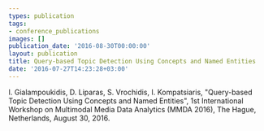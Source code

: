 ```yaml
---
types: publication
tags:
- conference_publications
images: []
publication_date: '2016-08-30T00:00:00'
layout: publication
title: Query-based Topic Detection Using Concepts and Named Entities
date: '2016-07-27T14:23:28+03:00'
---
```

<p>I. Gialampoukidis, D. Liparas, S. Vrochidis, I. Kompatsiaris, "Query-based Topic Detection Using Concepts and Named Entities", 1st International Workshop on Multimodal Media Data Analytics (MMDA 2016), The Hague, Netherlands, August 30, 2016.</p>
